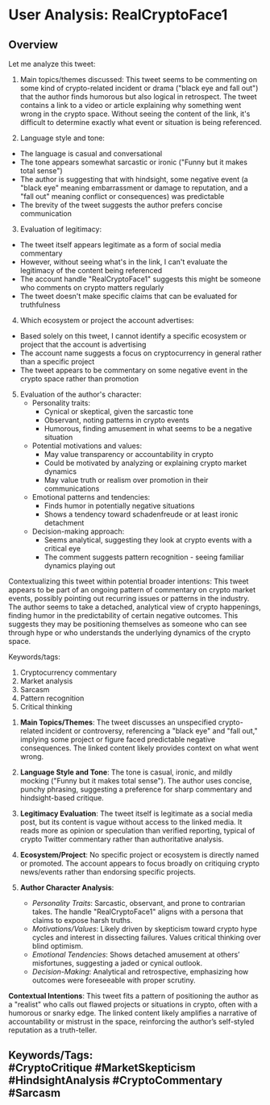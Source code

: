 # User Analysis: RealCryptoFace1

## Overview

<think>
Let me analyze this tweet:

1. Main topics/themes discussed:
This tweet seems to be commenting on some kind of crypto-related incident or drama ("black eye and fall out") that the author finds humorous but also logical in retrospect. The tweet contains a link to a video or article explaining why something went wrong in the crypto space. Without seeing the content of the link, it's difficult to determine exactly what event or situation is being referenced.

2. Language style and tone:
- The language is casual and conversational
- The tone appears somewhat sarcastic or ironic ("Funny but it makes total sense")
- The author is suggesting that with hindsight, some negative event (a "black eye" meaning embarrassment or damage to reputation, and a "fall out" meaning conflict or consequences) was predictable
- The brevity of the tweet suggests the author prefers concise communication

3. Evaluation of legitimacy:
- The tweet itself appears legitimate as a form of social media commentary
- However, without seeing what's in the link, I can't evaluate the legitimacy of the content being referenced
- The account handle "RealCryptoFace1" suggests this might be someone who comments on crypto matters regularly
- The tweet doesn't make specific claims that can be evaluated for truthfulness

4. Which ecosystem or project the account advertises:
- Based solely on this tweet, I cannot identify a specific ecosystem or project that the account is advertising
- The account name suggests a focus on cryptocurrency in general rather than a specific project
- The tweet appears to be commentary on some negative event in the crypto space rather than promotion

5. Evaluation of the author's character:
   - Personality traits:
     * Cynical or skeptical, given the sarcastic tone
     * Observant, noting patterns in crypto events
     * Humorous, finding amusement in what seems to be a negative situation
   - Potential motivations and values:
     * May value transparency or accountability in crypto
     * Could be motivated by analyzing or explaining crypto market dynamics
     * May value truth or realism over promotion in their communications
   - Emotional patterns and tendencies:
     * Finds humor in potentially negative situations
     * Shows a tendency toward schadenfreude or at least ironic detachment
   - Decision-making approach:
     * Seems analytical, suggesting they look at crypto events with a critical eye
     * The comment suggests pattern recognition - seeing familiar dynamics playing out

Contextualizing this tweet within potential broader intentions:
This tweet appears to be part of an ongoing pattern of commentary on crypto market events, possibly pointing out recurring issues or patterns in the industry. The author seems to take a detached, analytical view of crypto happenings, finding humor in the predictability of certain negative outcomes. This suggests they may be positioning themselves as someone who can see through hype or who understands the underlying dynamics of the crypto space.

Keywords/tags:
1. Cryptocurrency commentary
2. Market analysis
3. Sarcasm
4. Pattern recognition
5. Critical thinking
</think>

1. **Main Topics/Themes**: The tweet discusses an unspecified crypto-related incident or controversy, referencing a "black eye" and "fall out," implying some project or figure faced predictable negative consequences. The linked content likely provides context on what went wrong.

2. **Language Style and Tone**: The tone is casual, ironic, and mildly mocking ("Funny but it makes total sense"). The author uses concise, punchy phrasing, suggesting a preference for sharp commentary and hindsight-based critique.

3. **Legitimacy Evaluation**: The tweet itself is legitimate as a social media post, but its content is vague without access to the linked media. It reads more as opinion or speculation than verified reporting, typical of crypto Twitter commentary rather than authoritative analysis.

4. **Ecosystem/Project**: No specific project or ecosystem is directly named or promoted. The account appears to focus broadly on critiquing crypto news/events rather than endorsing specific projects.

5. **Author Character Analysis**:  
   - *Personality Traits*: Sarcastic, observant, and prone to contrarian takes. The handle "RealCryptoFace1" aligns with a persona that claims to expose harsh truths.  
   - *Motivations/Values*: Likely driven by skepticism toward crypto hype cycles and interest in dissecting failures. Values critical thinking over blind optimism.  
   - *Emotional Tendencies*: Shows detached amusement at others’ misfortunes, suggesting a jaded or cynical outlook.  
   - *Decision-Making*: Analytical and retrospective, emphasizing how outcomes were foreseeable with proper scrutiny.  

**Contextual Intentions**: This tweet fits a pattern of positioning the author as a "realist" who calls out flawed projects or situations in crypto, often with a humorous or snarky edge. The linked content likely amplifies a narrative of accountability or mistrust in the space, reinforcing the author’s self-styled reputation as a truth-teller.

**Keywords/Tags**:  
#CryptoCritique  #MarketSkepticism  #HindsightAnalysis  #CryptoCommentary  #Sarcasm
---
